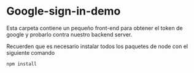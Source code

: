 # Google-sign-in-demo

Esta carpeta contiene un pequeño front-end para obtener el token de google y probarlo contra nuestro backend server.

Recuerden que es necesario instalar todos los paquetes de node con el siguiente comando

```
npm install
```
